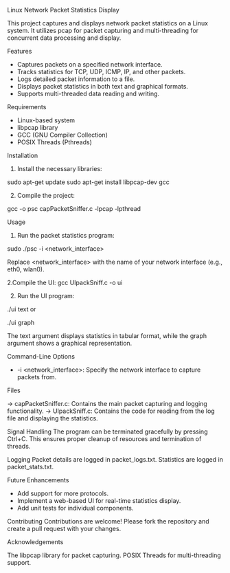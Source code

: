 Linux Network Packet Statistics Display

This project captures and displays network packet statistics on a Linux system. It utilizes pcap for packet capturing and multi-threading for concurrent data processing and display.

Features

* Captures packets on a specified network interface.
* Tracks statistics for TCP, UDP, ICMP, IP, and other packets.
* Logs detailed packet information to a file.
* Displays packet statistics in both text and graphical formats.
* Supports multi-threaded data reading and writing.
  
Requirements

* Linux-based system
* libpcap library
* GCC (GNU Compiler Collection)
* POSIX Threads (Pthreads)

Installation

1. Install the necessary libraries:

sudo apt-get update
sudo apt-get install libpcap-dev gcc


2. Compile the project:

gcc -o psc capPacketSniffer.c -lpcap -lpthread

Usage

1. Run the packet statistics program:

sudo ./psc -i <network_interface>

Replace <network_interface> with the name of your network interface (e.g., eth0, wlan0).

2.Compile the UI:
gcc UIpackSniff.c -o ui

2. Run the UI program:

./ui text
or

./ui graph

The text argument displays statistics in tabular format, while the graph argument shows a graphical representation.

Command-Line Options

* -i <network_interface>: Specify the network interface to capture packets from.

Files

-> capPacketSniffer.c: Contains the main packet capturing and logging functionality.
-> UIpackSniff.c: Contains the code for reading from the log file and displaying the statistics.

Signal Handling
The program can be terminated gracefully by pressing Ctrl+C. This ensures proper cleanup of resources and termination of threads.

Logging
Packet details are logged in packet_logs.txt. Statistics are logged in packet_stats.txt.

Future Enhancements

* Add support for more protocols.
* Implement a web-based UI for real-time statistics display.
* Add unit tests for individual components.

Contributing
Contributions are welcome! Please fork the repository and create a pull request with your changes.

Acknowledgements

The libpcap library for packet capturing.
POSIX Threads for multi-threading support.
